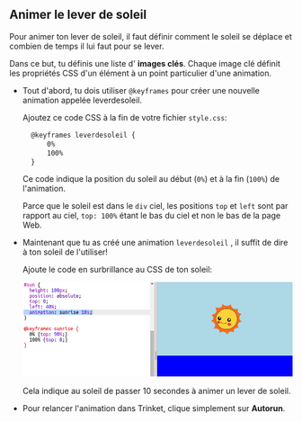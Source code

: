 ## Animer le lever de soleil

Pour animer ton lever de soleil, il faut définir comment le soleil se déplace et combien de temps il lui faut pour se lever.

Dans ce but, tu définis une liste d' **images clés**. Chaque image clé définit les propriétés CSS d'un élément à un point particulier d'une animation.

+ Tout d'abord, tu dois utiliser `@keyframes` pour créer une nouvelle animation appelée leverdesoleil.
    
    Ajoutez ce code CSS à la fin de votre fichier `style.css`:
    
        @keyframes leverdesoleil {
            0%
            100%
        }
        
    
    Ce code indique la position du soleil au début (`0%`) et à la fin (`100%`) de l'animation.
    
    Parce que le soleil est dans le `div` ciel, les positions `top` et `left` sont par rapport au ciel, `top: 100%` étant le bas du ciel et non le bas de la page Web.

+ Maintenant que tu as créé une animation `leverdesoleil` , il suffit de dire à ton soleil de l'utiliser!
    
    Ajoute le code en surbrillance au CSS de ton soleil:
    
    ![capture d'écran](images/sunrise-sunrise.png)
    
    Cela indique au soleil de passer 10 secondes à animer un lever de soleil.

+ Pour relancer l'animation dans Trinket, clique simplement sur **Autorun**.